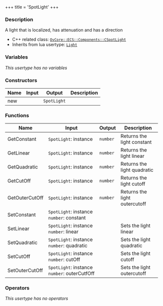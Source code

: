 +++
title = 'SpotLight'
+++

### Description
A light that is localized, has attenuation and has a direction

- C++ related class: [`OvCore::ECS::Components::CSpotLight`](https://github.com/Overload-Technologies/Overload/tree/main/Sources/Overload/OvCore/include/OvCore/ECS/Components/CSpotLight.h)
- Inherits from lua usertype: [`Light`](../Light)

### Variables
_This usertype has no variables_

### Constructors
|Name|Input|Output|Description|
|-|-|-|-|
|new||`SpotLight`||

### Functions
|Name|Input|Output|Description|
|-|-|-|-|
|GetConstant|`SpotLight`:&nbsp;instance<br>|`number`|Returns the light constant|
|GetLinear|`SpotLight`:&nbsp;instance<br>|`number`|Returns the light linear|
|GetQuadratic|`SpotLight`:&nbsp;instance<br>|`number`|Returns the light quadratic|
|GetCutOff|`SpotLight`:&nbsp;instance<br>|`number`|Returns the light cutoff|
|GetOuterCutOff|`SpotLight`:&nbsp;instance<br>|`number`|Returns the light outercutoff|
|SetConstant|`SpotLight`:&nbsp;instance<br>`number`:&nbsp;constant<br>|||Sets the light constant|
|SetLinear|`SpotLight`:&nbsp;instance<br>`number`:&nbsp;linear<br>||Sets the light linear|
|SetQuadratic|`SpotLight`:&nbsp;instance<br>`number`:&nbsp;quadratic<br>||Sets the light quadratic|
|SetCutOff|`SpotLight`:&nbsp;instance<br>`number`:&nbsp;cutOff<br>||Sets the light cutoff|
|SetOuterCutOff|`SpotLight`:&nbsp;instance<br>`number`:&nbsp;outerCutfOff<br>||Sets the light outercutoff|

### Operators
_This usertype has no operators_
